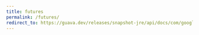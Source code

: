 ```yaml
---
title: futures
permalink: /futures/
redirect_to: https://guava.dev/releases/snapshot-jre/api/docs/com/google/common/util/concurrent/Futures.html
---
```

